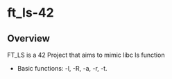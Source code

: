 # ft_ls-42

## Overview
FT_LS is a 42 Project that aims to mimic libc ls function

- Basic functions:
  -l, -R, -a, -r, -t.
